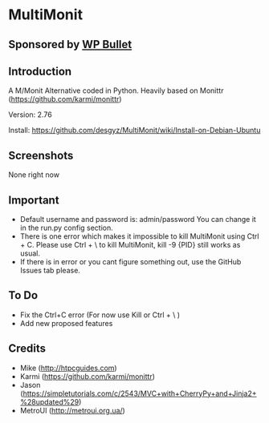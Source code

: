 # MultiMonit
## Sponsored by [WP Bullet](http://wp-bullet.com/)

## Introduction
A M/Monit Alternative coded in Python. Heavily based on Monittr (https://github.com/karmi/monittr)

Version: 2.76

Install: https://github.com/desgyz/MultiMonit/wiki/Install-on-Debian-Ubuntu

## Screenshots

None right now

## Important

* Default username and password is: admin/password You can change it in the run.py config section.
* There is one error which makes it impossible to kill MultiMonit using Ctrl + C. Please use Ctrl + \ to kill MultiMonit, kill -9 {PID} still works as usual.
* If there is in error or you cant figure something out, use the GitHub Issues tab please.

## To Do

* Fix the Ctrl+C error (For now use Kill or Ctrl + \ )
* Add new proposed features

## Credits

* Mike (http://htpcguides.com)
* Karmi (https://github.com/karmi/monittr)
* Jason (https://simpletutorials.com/c/2543/MVC+with+CherryPy+and+Jinja2+%28updated%29)
* MetroUI (http://metroui.org.ua/)
